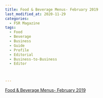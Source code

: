 ```yaml
---
title: Food & Beverage Menus- February 2019
last_modified_at: 2020-11-29
categories:
  - FSR Magazine
tags:
  - Food
  - Beverage
  - Business
  - Guide
  - Profile
  - Editorial 
  - Business-to-Business
  - Editor



---
```




[Food & Beverage Menus- February 2019](http://www.omagdigital.com/publication/?i=561983&ver=html5&p=18)
